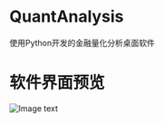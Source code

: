 # QuantAnalysis
使用Python开发的金融量化分析桌面软件
# 软件界面预览
![Image text](https://github.com/huanghaiyan123/QuantAnalysis/tree/master/Image/ShenhuStockUI.jpg)
